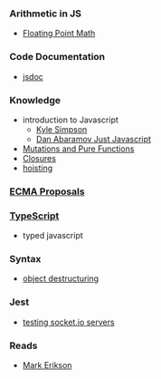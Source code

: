 ### Arithmetic in JS
- [Floating Point Math](https://floating-point-gui.de/formats/fp/?ck_subscriber_id=1001202893)

### Code Documentation
- [jsdoc](https://jsdoc.app/index.html)

### Knowledge
- introduction to Javascript
  - [Kyle Simpson](https://github.com/getify/You-Dont-Know-JS/blob/2nd-ed/get-started/ch1.md#chapter-1-what-is-javascript)
  - [Dan Abaramov Just Javascript](https://justjavascript.com/)
- [Mutations and Pure Functions](https://blog.bitsrc.io/understanding-javascript-mutation-and-pure-functions-7231cc2180d3) 
- [Closures](https://developer.mozilla.org/en-US/docs/Web/JavaScript/Closures)
- [hoisting](https://developer.mozilla.org/en-US/docs/Glossary/Hoisting)

### [ECMA Proposals](https://github.com/tc39/proposals)

### [TypeScript](https://www.typescriptlang.org/)
  - typed javascript
  
### Syntax
  - [object destructuring](https://hacks.mozilla.org/2015/05/es6-in-depth-destructuring/)

### Jest
  - [testing socket.io servers](https://medium.com/@tozwierz/testing-socket-io-with-jest-on-backend-node-js-f71f7ec7010f)

### Reads
  - [Mark Erikson](https://blog.isquaredsoftware.com/)
  
